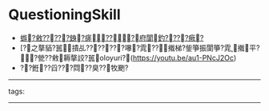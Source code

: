 ﻿---
layout: default
---

# QuestioningSkill

* [蝣?敹?????銵?瘥???府閬釣????瘚?](https://blog.brownsugar.tw/the-art-of-asking/)
* [?之摮貊?嚚撌乩???????嚗?雿??撠梯?鈭箏振閬箏?雿撠平??甇??敹耨摮詨?嚚oloyuri?(https://youtu.be/au1-PNcJ2Oc)
* ??銋??舀???閰??臭??牧颲?


---
tags:



---

